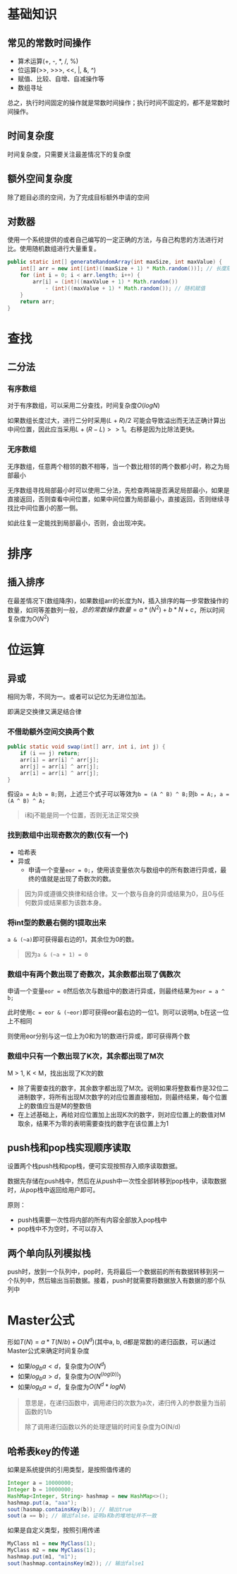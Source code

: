 # 基础知识

## 常见的常数时间操作

- 算术运算(+, -, *, /, %)
- 位运算(>>, >>>, <<, |, &, ^)
- 赋值、比较、自增、自减操作等
- 数组寻址

总之，执行时间固定的操作就是常数时间操作；执行时间不固定的，都不是常数时间操作。

## 时间复杂度

时间复杂度，只需要关注最差情况下的复杂度

## 额外空间复杂度

除了题目必须的空间，为了完成目标额外申请的空间

## 对数器

使用一个系统提供的或者自己编写的一定正确的方法，与自己构思的方法进行对比。使用随机数组进行大量重复。

```java
public static int[] generateRandomArray(int maxSize, int maxValue) {
	int[] arr = new int[(int)((maxSize + 1) * Math.random())]; // 长度随机
    for (int i = 0; i < arr.length; i++) {
        arr[i] = (int)((maxValue + 1) * Math.random())
            - (int)((maxValue + 1) * Math.random()); // 随机赋值
    }
    return arr;
}
```



# 查找

## 二分法

### 有序数组

对于有序数组，可以采用二分查找，时间复杂度$O(logN)$

如果数组长度过大，进行二分时采用$(L+R)/2$ 可能会导致溢出而无法正确计算出中间位置，因此应当采用$L+(R-L)>>1$。右移是因为比除法更快。

### 无序数组

无序数组，任意两个相邻的数不相等，当一个数比相邻的两个数都小时，称之为局部最小

无序数组寻找局部最小时可以使用二分法，先检查两端是否满足局部最小，如果是直接返回，否则查看中间位置，如果中间位置为局部最小，直接返回，否则继续寻找比中间位置小的那一侧。

如此往复一定能找到局部最小，否则，会出现冲突。



# 排序

## 插入排序

在最差情况下(数组降序)，如果数组arr的长度为N，插入排序的每一步常数操作的数量，如同等差数列一般，$总的常数操作数量 = a * (N^2) + b * N + c$，所以时间复杂度为$O(N^2)$



# 位运算

## 异或

相同为零，不同为一。或者可以记忆为无进位加法。

即满足交换律又满足结合律

### 不借助额外空间交换两个数

```java
public static void swap(int[] arr, int i, int j) {
    if (i == j) return;
    arr[i] = arr[i] ^ arr[j];
    arr[j] = arr[i] ^ arr[j];
    arr[i] = arr[i] ^ arr[j];
}
```

假设`a = A;b = B;`则，上述三个式子可以等效为`b = (A ^ B) ^ B;`则`b = A;`，`a = (A ^ B) ^ A;`

> i和j不能是同一个位置，否则无法正常交换

### 找到数组中出现奇数次的数(仅有一个)

- 哈希表
- 异或
  - 申请一个变量`eor = 0;`，使用该变量依次与数组中的所有数进行异或，最终的值就是出现了奇数次的数。

> 因为异或遵循交换律和结合律。又一个数与自身的异或结果为0，且0与任何数异或结果都为该数本身。

### 将int型的数最右侧的1提取出来

`a & (~a)`即可获得最右边的1，其余位为0的数。

> 因为`a & (~a + 1) = 0`

### 数组中有两个数出现了奇数次，其余数都出现了偶数次

申请一个变量`eor = 0`然后依次与数组中的数进行异或，则最终结果为`eor = a ^ b;`

此时使用`c = eor & (~eor)`即可获得eor最右边的一位1。则可以说明a, b在这一位上不相同

则使用eor分别与这一位上为0和为1的数进行异或，即可获得两个数

### 数组中只有一个数出现了K次，其余都出现了M次

M > 1, K < M，找出出现了K次的数

- 除了需要查找的数字，其余数字都出现了M次。说明如果将整数看作是32位二进制数字，将所有出现M次数字的对应位置直接相加，则最终结果，每个位置上的数值应当是M的整数倍
- 在上述基础上，再给对应位置加上出现K次的数字，则对应位置上的数值对M取余，结果不为零的表明需要查找的数字在该位置上为1



## push栈和pop栈实现顺序读取

设置两个栈push栈和pop栈，便可实现按照存入顺序读取数据。

数据先存储在push栈中，然后在从push中一次性全部转移到pop栈中，读取数据时，从pop栈中返回给用户即可。

原则：

- push栈需要一次性将内部的所有内容全部放入pop栈中
- pop栈中不为空时，不可以存入



## 两个单向队列模拟栈

push时，放到一个队列中，pop时，先将最后一个数据前的所有数据转移到另一个队列中，然后输出当前数据。接着，push时就需要将数据放入有数据的那个队列中



# Master公式

形如$T(N)=a*T(N/b)+O(N^d)$(其中a, b, d都是常数)的递归函数，可以通过Master公式来确定时间复杂度

- 如果$log_b a < d$，复杂度为$O(N^d)$
- 如果$log_b a > d$，复杂度为$O(N^{(log(b))})$
- 如果$log_b a = d$，复杂度为$O(N^d * logN)$

> 意思是，在递归函数中，调用递归的次数为a次，递归传入的参数量为当前函数的1/b
>
> 除了调用递归函数以外的处理逻辑的时间复杂度为O(N/d)



## 哈希表key的传递

如果是系统提供的引用类型，是按照值传递的

```java
Integer a = 10000000;
Integer b = 10000000;
HashMap<Integer, String> hashmap = new HashMap<>();
hashmap.put(a, "aaa");
sout(hasmap.containsKey(b)); // 输出true
sout(a == b); // 输出false，证明a和b的堆地址并不一致
```

如果是自定义类型，按照引用传递

```java
MyClass m1 = new MyClass(1);
MyClass m2 = new MyClass(1);
hashmap.put(m1, "m1");
sout(hashmap.containsKey(m2)); // 输出false1
```

